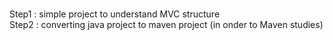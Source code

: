 
<br> Step1 : simple project to understand MVC structure
<br> Step2 : converting java project to maven project (in onder to Maven studies)
